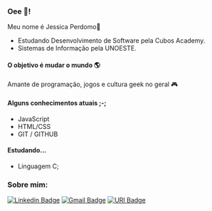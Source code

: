 ### Oee 👋!

Meu nome é Jessica Perdomo👾
- Estudando Desenvolvimento de Software pela Cubos Academy.
- Sistemas de Informação pela UNOESTE.

#### O objetivo é mudar o mundo 🌎
Amante de programação, jogos e cultura geek no geral 🎮

#### Alguns conhecimentos atuais ;-;
- JavaScript
- HTML/CSS
- GIT / GITHUB

#### Estudando...
- Linguagem C;

### Sobre mim:
[![Linkedin Badge](https://img.shields.io/badge/-Jessica%20Perdomo-00CED1?style=flat-square&logo=Linkedin&logoColor=white&link=https://www.linkedin.com/in/jessica-perdomo-0317b5166/)](https://www.linkedin.com/in/jessica-perdomo-0317b5166/) 
[![Gmail Badge](https://img.shields.io/badge/-j.perdomoalves@gmail.com-00CED1?style=flat-square&logo=Gmail&logoColor=white&link=mailto:j.perdomoalves@gmail.com)](mailto:j.perdomoalves@gmail.com)
[![URI Badge](https://img.shields.io/badge/-Jessica%20Perdomo-00CED1?style=flat-square&logo=Linkedin&logoColor=white&link=https://www.urionlinejudge.com.br/judge/pt/profile/574417)](https://www.urionlinejudge.com.br/judge/pt/profile/574417)
